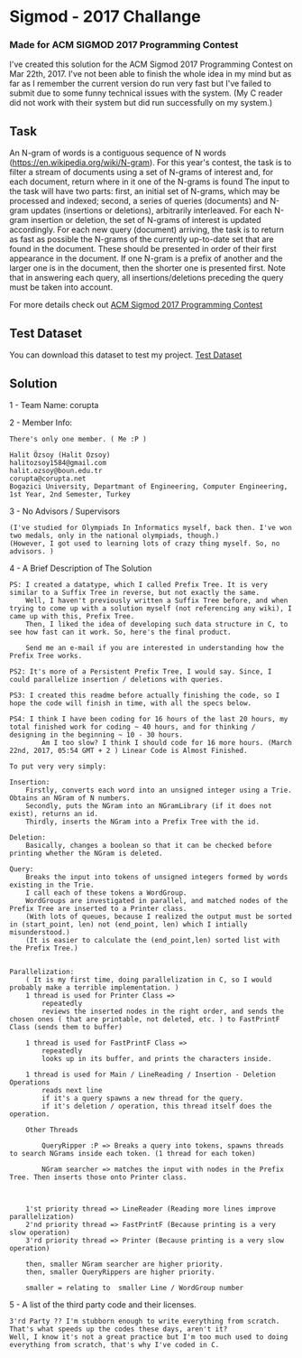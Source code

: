 # Sigmod - 2017 Challange
### Made for ACM SIGMOD 2017 Programming Contest

I've created this solution for the ACM Sigmod 2017 Programming Contest on Mar 22th, 2017.
I've not been able to finish the whole idea in my mind but as far as I remember the current version do run very fast but I've failed to submit due to some funny technical issues with the system. (My C reader did not work with their system but did run successfully on my system.) 

## Task 

An N-gram of words is a contiguous sequence of N words (https://en.wikipedia.org/wiki/N-gram). For this year's contest, the task is to filter a stream of documents using a set of N-grams of interest and, for each document, return where in it one of the N-grams is found The input to the task will have two parts: first, an initial set of N-grams, which may be processed and indexed; second, a series of queries (documents) and N-gram updates (insertions or deletions), arbitrarily interleaved. For each N-gram insertion or deletion, the set of N-grams of interest is updated accordingly. For each new query (document) arriving, the task is to return as fast as possible the N-grams of the currently up-to-date set that are found in the document. These should be presented in order of their first appearance in the document. If one N-gram is a prefix of another and the larger one is in the document, then the shorter one is presented first. Note that in answering each query, all insertions/deletions preceding the query must be taken into account.

For more details check out [ACM Sigmod 2017 Programming Contest](http://sigmod17contest.athenarc.gr/task.shtml)

## Test Dataset
You can download this dataset to test my project. [Test Dataset](http://sigmod17contest.athenarc.gr/test-dataset.tar.bz2)

## Solution

1 - Team Name:      corupta

2 - Member Info:
    
    There's only one member. ( Me :P )

    Halit Özsoy (Halit Ozsoy)
    halitozsoy1584@gmail.com
    halit.ozsoy@boun.edu.tr
    corupta@corupta.net
    Bogazici University, Departmant of Engineering, Computer Engineering, 1st Year, 2nd Semester, Turkey

3 - No Advisors / Supervisors
    
    (I've studied for Olympiads In Informatics myself, back then. I've won two medals, only in the national olympiads, though.)
    (However, I got used to learning lots of crazy thing myself. So, no advisors. )

4 - A Brief Description of The Solution

    PS: I created a datatype, which I called Prefix Tree. It is very similar to a Suffix Tree in reverse, but not exactly the same. 
        Well, I haven't previously written a Suffix Tree before, and when trying to come up with a solution myself (not referencing any wiki), I came up with this, Prefix Tree.
        Then, I liked the idea of developing such data structure in C, to see how fast can it work. So, here's the final product.
        
        Send me an e-mail if you are interested in understanding how the Prefix Tree works.

    PS2: It's more of a Persistent Prefix Tree, I would say. Since, I could parallelize insertion / deletions with queries.

    PS3: I created this readme before actually finishing the code, so I hope the code will finish in time, with all the specs below.

    PS4: I think I have been coding for 16 hours of the last 20 hours, my total finished work for coding ~ 40 hours, and for thinking / designing in the beginning ~ 10 - 30 hours.
            Am I too slow? I think I should code for 16 more hours. (March 22nd, 2017, 05:54 GMT + 2 ) Linear Code is Almost Finished.

    To put very very simply:

    Insertion:
        Firstly, converts each word into an unsigned integer using a Trie. Obtains an NGram of N numbers.
        Secondly, puts the NGram into an NGramLibrary (if it does not exist), returns an id.
        Thirdly, inserts the NGram into a Prefix Tree with the id.

    Deletion:
        Basically, changes a boolean so that it can be checked before printing whether the NGram is deleted.

    Query:
        Breaks the input into tokens of unsigned integers formed by words existing in the Trie.
        I call each of these tokens a WordGroup.
        WordGroups are investigated in parallel, and matched nodes of the Prefix Tree are inserted to a Printer class. 
        (With lots of queues, because I realized the output must be sorted in (start_point, len) not (end_point, len) which I intially misunderstood.)
        (It is easier to calculate the (end_point,len) sorted list with the Prefix Tree.) 

   
    Parallelization:
        ( It is my first time, doing parallelization in C, so I would probably make a terrible implementation. )
        1 thread is used for Printer Class => 
            repeatedly
            reviews the inserted nodes in the right order, and sends the chosen ones ( that are printable, not deleted, etc. ) to FastPrintF Class (sends them to buffer)

        1 thread is used for FastPrintF Class =>
            repeatedly
            looks up in its buffer, and prints the characters inside.

        1 thread is used for Main / LineReading / Insertion - Deletion Operations
            reads next line
            if it's a query spawns a new thread for the query.
            if it's deletion / operation, this thread itself does the operation.

        Other Threads

            QueryRipper :P => Breaks a query into tokens, spawns threads to search NGrams inside each token. (1 thread for each token)

            NGram searcher => matches the input with nodes in the Prefix Tree. Then inserts those onto Printer class.



        1'st priority thread => LineReader (Reading more lines improve parallelization)
        2'nd priority thread => FastPrintF (Because printing is a very slow operation)
        3'rd priority thread => Printer (Because printing is a very slow operation)

        then, smaller NGram searcher are higher priority.
        then, smaller QueryRippers are higher priority.

        smaller = relating to  smaller Line / WordGroup number

5 - A list of the third party code and their licenses.
    
    3'rd Party ?? I'm stubborn enough to write everything from scratch. That's what speeds up the codes these days, aren't it?
    Well, I know it's not a great practice but I'm too much used to doing everything from scratch, that's why I've coded in C.

